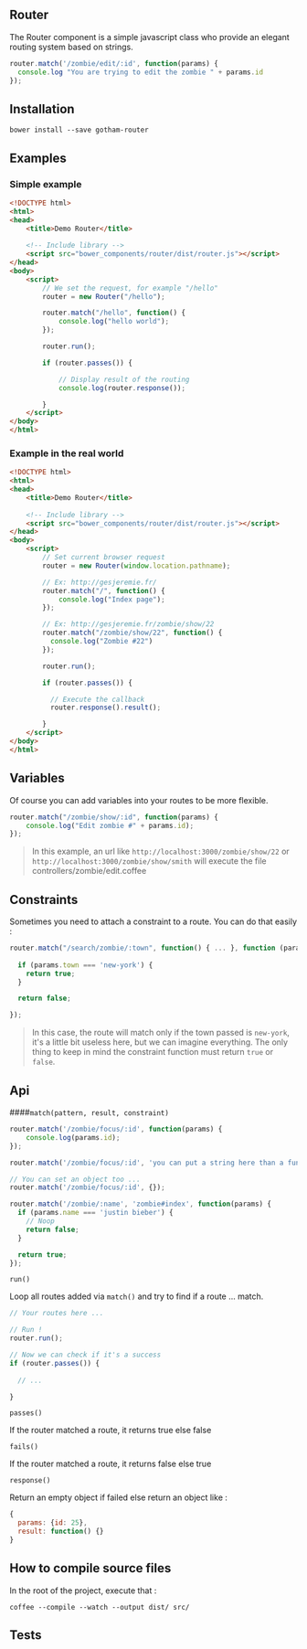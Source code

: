 ## Router 

The Router component is a simple javascript class who provide an elegant routing system based on strings.

```javascript
router.match('/zombie/edit/:id', function(params) {
  console.log "You are trying to edit the zombie " + params.id
});
```

## Installation 

```
bower install --save gotham-router
```

## Examples

### Simple example
```html
<!DOCTYPE html>
<html>
<head>
    <title>Demo Router</title>
    
    <!-- Include library -->
    <script src="bower_components/router/dist/router.js"></script>
</head>
<body>
    <script>
        // We set the request, for example "/hello"
        router = new Router("/hello");

        router.match("/hello", function() {
            console.log("hello world");
        });

        router.run();

        if (router.passes()) {

            // Display result of the routing
            console.log(router.response());

        }
    </script>
</body>
</html>
```

### Example in the real world
```html
<!DOCTYPE html>
<html>
<head>
    <title>Demo Router</title>
    
    <!-- Include library -->
    <script src="bower_components/router/dist/router.js"></script>
</head>
<body>
    <script>
        // Set current browser request
        router = new Router(window.location.pathname);

        // Ex: http://gesjeremie.fr/
        router.match("/", function() {
            console.log("Index page");
        });

        // Ex: http://gesjeremie.fr/zombie/show/22
        router.match("/zombie/show/22", function() {
          console.log("Zombie #22")
        });

        router.run();

        if (router.passes()) {

          // Execute the callback
          router.response().result();

        }
    </script>
</body>
</html>
```

## Variables 

Of course you can add variables into your routes to be more flexible.

```javascript
router.match("/zombie/show/:id", function(params) {
    console.log("Edit zombie #" + params.id);
});
```

> In this example, an url like ```http://localhost:3000/zombie/show/22``` or ```http://localhost:3000/zombie/show/smith``` will execute the file controllers/zombie/edit.coffee

## Constraints 

Sometimes you need to attach a constraint to a route. You can do that easily :

```javascript
router.match("/search/zombie/:town", function() { ... }, function (params) {
  
  if (params.town === 'new-york') {
    return true;
  }

  return false;

});
```

> In this case, the route will match only if the town passed is ```new-york```, it's a little bit useless here, but we can imagine everything. The only thing to keep in mind the constraint function must return ```true``` or ```false```.

## Api

####```match(pattern, result, constraint)```

```javascript
router.match('/zombie/focus/:id', function(params) {
    console.log(params.id);
});
```

```javascript
router.match('/zombie/focus/:id', 'you can put a string here than a function');
```

```javascript
// You can set an object too ...
router.match('/zombie/focus/:id', {});
```

```javascript
router.match('/zombie/:name', 'zombie#index', function(params) {
  if (params.name === 'justin bieber') {
    // Noop
    return false;
  }

  return true;
});
```

```run()```

Loop all routes added via ```match()``` and try to find if a route ... match.

```javascript
// Your routes here ...

// Run !
router.run();

// Now we can check if it's a success
if (router.passes()) {
  
  // ...

}
```

```passes()```

If the router matched a route, it returns true else false

```fails()```

If the router matched a route, it returns false else true

```response()```

Return an empty object if failed else return an object like : 

```javascript
{
  params: {id: 25},
  result: function() {}
}
```

## How to compile source files 

In the root of the project, execute that : 

```
coffee --compile --watch --output dist/ src/
```

## Tests 
